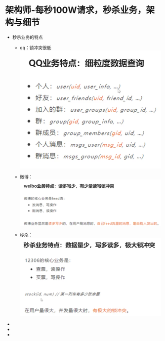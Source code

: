 # 架构师-每秒100W请求，秒杀业务，架构与细节
- 秒杀业务的特点
	- qq：锁冲突很低
		![](https://raw.githubusercontent.com/imoowi/dev/main/%E6%9E%B6%E6%9E%84%E5%B8%88%E7%AC%94%E8%AE%B0/img/141.png)
	- 微博：
		![](https://raw.githubusercontent.com/imoowi/dev/main/%E6%9E%B6%E6%9E%84%E5%B8%88%E7%AC%94%E8%AE%B0/img/142.png)

	- 秒杀：
		![](https://raw.githubusercontent.com/imoowi/dev/main/%E6%9E%B6%E6%9E%84%E5%B8%88%E7%AC%94%E8%AE%B0/img/143.png)
- 
- 
- 
